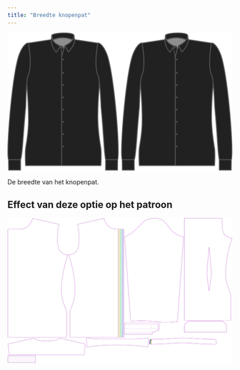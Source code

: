 ```yaml
---
title: "Breedte knopenpat"
---
```


![Breedte knopenpat](buttonplacketwidth.svg)

De breedte van het knopenpat.

## Effect van deze optie op het patroon

![Deze afbeelding toont het effect van deze optie door meerdere varianten die een andere waarde hebben voor deze optie te vervangen](simon_buttonplacketwidth_sample.svg "Effect van deze optie op het patroon")
